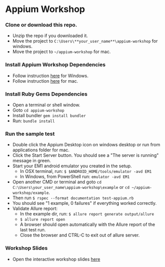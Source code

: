 # Appium Workshop

### Clone or download this repo.
* Unzip the repo if you downloaded it.
* Move the project to `C:\Users\**your_user_name**\appium-workshop` for windows.
* Move the project to `~/appium-workshop` for mac.

### Install Appium Workshop Dependencies
* Follow instruction [here](https://github.com/isonic1/appium-workshop/blob/master/Appium%20Windows%20Installation%20Instructions.md) for Windows.
* Follow instruction [here](https://github.com/isonic1/appium-workshop/blob/master/Appium%20Mac%20Installation%20Instructions.md) for mac.

### Install Ruby Gems Dependencies
* Open a terminal or shell window.
* Goto `cd appium-workshop`
* Install bundler `gem install bundler`
* Run: `bundle install`

### Run the sample test
* Double click the Appium Desktop icon on windows desktop or run from applications folder for mac.
* Click the Start Server button. You should see a "The server is running" message in green. 
* Start your EM1 android emulator you created in the setup.
   * In OSX terminal, run: `$ $ANDROID_HOME/tools/emulator -avd EM1`
   * In Windows, from PowerShell run: `emulator -avd EM1`
* Open another CMD or terminal and goto `cd C:\Users\your_user_name\appium-workshop\example` or `cd ~/appium-workshop/example`.
* Then run `$ rspec --format documentation test-appium.rb`
* You should see "1 example, 0 failures" if everything worked correctly.
* Validate Allure report:
   * In the example dir, run: `$ allure report generate output/allure`
   * `$ allure report open`
   * A browser should open automatically with the Allure report of the last test run.
   * Close the browser and CTRL-C to exit out of allure server.

### Workshop Slides
* Open the interactive workshop slides [here](http://slides.com/justinison/deck-2)